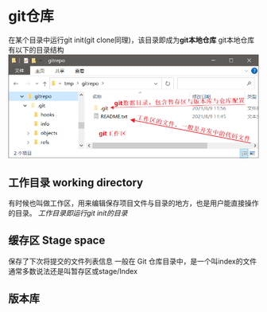 # git仓库 #
在某个目录中运行git init(git clone同理)，该目录即成为**git本地仓库**
git本地仓库有以下的目录结构
![git仓库目录结构](img/git-dir-struct.png)
## 工作目录 working directory
有时候也叫做工作区，用来编辑保存项目文件与目录的地方，也是用户能直接操作的目录。
_工作目录即运行git init的目录_
## 缓存区 Stage space
保存了下次将提交的文件列表信息
一般在 Git 仓库目录中，是一个叫index的文件
通常多数说法还是叫暂存区或stage/Index
## 版本库
